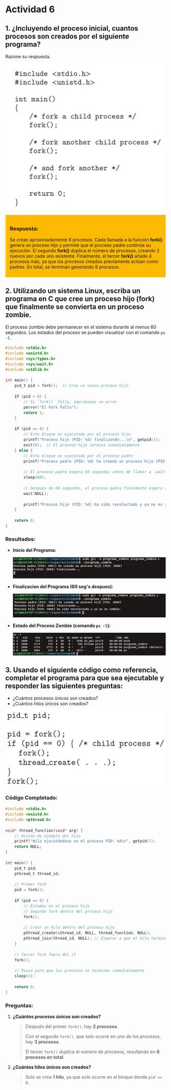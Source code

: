 # Actividad 6

## 1. ¿Incluyendo el proceso inicial, cuantos procesos son creados por el siguiente programa?
Razone su respuesta. 

![alt text](imgs/image.png)

<div style="border-left: 4px solid #ffcc00; padding: 10px; background-color: #fcba03;">

### Respuesta:

Se crean aproximadamente 8 procesos. Cada llamada a la función **fork()** genera un proceso hijo y permite que el proceso padre continúe su ejecución. El segundo **fork()** duplica el número de procesos, creando 2 nuevos por cada uno existente. Finalmente, el tercer **fork()** añade 4 procesos más, ya que los procesos creados previamente actúan como padres. En total, se terminan generando 8 procesos.

</div>




## 2. Utilizando un sistema Linux, escriba un programa en C que cree un proceso hijo (fork) que finalmente se convierta en un proceso zombie. 

El proceso zombie debe permanecer en el sistema durante al menos 60 segundos. Los estados del proceso se pueden visualizar con el comando `ps -l`.

```C
#include <stdio.h>
#include <unistd.h>
#include <sys/types.h>
#include <sys/wait.h>
#include <stdlib.h>

int main() {
    pid_t pid = fork();  // Crea un nuevo proceso hijo

    if (pid < 0) {
        // Si `fork()` falla, imprimimos un error
        perror("El Fork Fallo");
        return 1;
    }

    if (pid == 0) {
        // Este bloque es ejecutado por el proceso hijo
        printf("Proceso hijo (PID: %d) finalizando...\n", getpid());
        exit(0);  // El proceso hijo termina inmediatamente
    } else {
        // Este bloque es ejecutado por el proceso padre
        printf("Proceso padre (PID: %d) ha creado un proceso hijo (PID: %d)\n", getpid(), pid);

        // El proceso padre espera 60 segundos antes de llamar a `wait()`, dejando al proceso hijo como zombie
        sleep(60);

        // Después de 60 segundos, el proceso padre finalmente espera al hijo (recolectando el estado final del proceso hijo)
        wait(NULL);

        printf("Proceso hijo (PID: %d) ha sido recolectado y ya no es zombie.\n", pid);
    }

    return 0;
}

```

### Resultados:

- **Inicio del Programa:**

    ![Inicio](imgs/inciso2.png)

- **Finalizacion del Programa (60 seg's despues):**

    ![Finalizacion](imgs/inciso2_2.png)

- **Estado del Proceso Zombie (comando `ps -l`):**

    ![Proceso Segundo Plano](imgs/ps-l.png)


## 3. Usando el siguiente código como referencia, completar el programa para que sea ejecutable y responder las siguientes preguntas:

* ¿Cuántos procesos únicos son creados?
* ¿Cuántos hilos únicos son creados?

![alt text](imgs/inciso3_enunciado.png)


### Código Completado:
```C
#include <stdio.h>
#include <unistd.h>
#include <pthread.h>

void* thread_function(void* arg) {
    // Acción de ejemplo del hilo
    printf("Hilo ejecutándose en el proceso PID: %d\n", getpid());
    return NULL;
}

int main() {
    pid_t pid;
    pthread_t thread_id;

    // Primer fork
    pid = fork();

    if (pid == 0) {
        // Estamos en el proceso hijo
        // Segundo fork dentro del proceso hijo
        fork();

        // Crear un hilo dentro del proceso hijo
        pthread_create(&thread_id, NULL, thread_function, NULL);
        pthread_join(thread_id, NULL); // Esperar a que el hilo termine
    }

    // Tercer fork fuera del if
    fork();

    // Pausa para que los procesos no terminen inmediatamente
    sleep(1);

    return 0;
}
```


### Preguntas:

1. **¿Cuántos procesos únicos son creados?**

   > Después del primer `fork()`, hay **2 procesos**.
   > 
   > Con el segundo `fork()`, que solo ocurre en uno de los procesos, hay **3 procesos**.
   > 
   > El tercer `fork()` duplica el número de procesos, resultando en **6 procesos en total**.

2. **¿Cuántos hilos únicos son creados?**

   > Solo se crea **1 hilo**, ya que solo ocurre en el bloque donde `pid == 0`.
